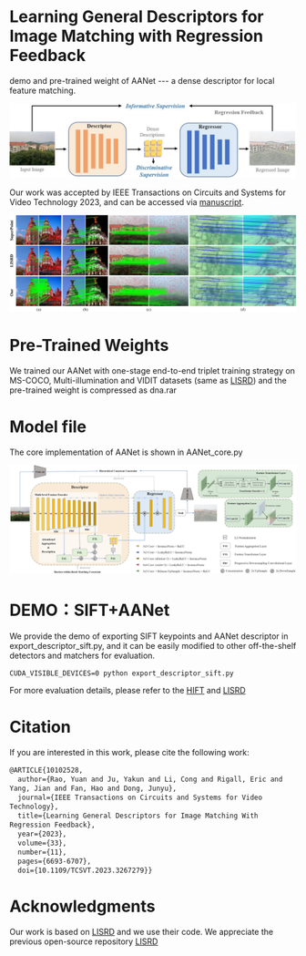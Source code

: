# Learning General Descriptors for Image Matching with Regression Feedback
demo and pre-trained weight of AANet --- a dense descriptor for local feature matching.

![Framework](framework.jpg)

Our work was accepted by IEEE Transactions on Circuits and Systems for Video Technology 2023, and can be accessed via [manuscript](https://ieeexplore.ieee.org/document/10058693).

![Example](examples.jpg)

# Pre-Trained Weights
We trained our AANet with one-stage end-to-end triplet training strategy on MS-COCO, Multi-illumination and VIDIT datasets (same as [LISRD](https://github.com/rpautrat/LISRD)) and the pre-trained weight is compressed as dna.rar

# Model file
The core implementation of AANet is shown in AANet_core.py

![AANet](model.jpg)

# DEMO：SIFT+AANet
We provide the demo of exporting SIFT keypoints and AANet descriptor in export_descriptor_sift.py, and it can be easily modified to other off-the-shelf detectors and matchers for evaluation.
```
CUDA_VISIBLE_DEVICES=0 python export_descriptor_sift.py
```
For more evaluation details, please refer to the [HIFT](https://github.com/Ray2OUC/HIFT) and [LISRD](https://github.com/rpautrat/LISRD)

# Citation

If you are interested in this work, please cite the following work:

```
@ARTICLE{10102528,
  author={Rao, Yuan and Ju, Yakun and Li, Cong and Rigall, Eric and Yang, Jian and Fan, Hao and Dong, Junyu},
  journal={IEEE Transactions on Circuits and Systems for Video Technology}, 
  title={Learning General Descriptors for Image Matching With Regression Feedback}, 
  year={2023},
  volume={33},
  number={11},
  pages={6693-6707},
  doi={10.1109/TCSVT.2023.3267279}}
```

# Acknowledgments
Our work is based on [LISRD](https://github.com/rpautrat/LISRD) and we use their code.  We appreciate the previous open-source repository [LISRD](https://github.com/rpautrat/LISRD)
